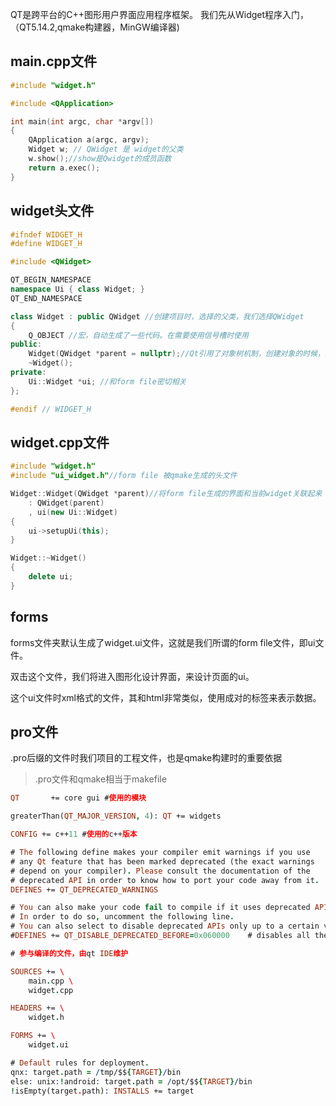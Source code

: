 QT是跨平台的C++图形用户界面应用程序框架。
我们先从Widget程序入门，（QT5.14.2,qmake构建器，MinGW编译器)

## main.cpp文件

```C++
#include "widget.h"

#include <QApplication>

int main(int argc, char *argv[])
{
    QApplication a(argc, argv);
    Widget w; // QWidget 是 widget的父类
    w.show();//show是Qwidget的成员函数
    return a.exec();
}
```


## widget头文件
```C++
#ifndef WIDGET_H
#define WIDGET_H

#include <QWidget>

QT_BEGIN_NAMESPACE
namespace Ui { class Widget; }
QT_END_NAMESPACE

class Widget : public QWidget //创建项目时，选择的父类，我们选择QWidget
{
    Q_OBJECT //宏，自动生成了一些代码。在需要使用信号槽时使用
public:
    Widget(QWidget *parent = nullptr);//Qt引用了对象树机制，创建对象的时候，就可以把这个对象挂到对象树上，此时需要指定父节点
    ~Widget();
private:
    Ui::Widget *ui; //和form file密切相关
};

#endif // WIDGET_H
```

## widget.cpp文件
```C++
#include "widget.h"
#include "ui_widget.h"//form file 被qmake生成的头文件

Widget::Widget(QWidget *parent)//将form file生成的界面和当前widget关联起来
    : QWidget(parent)
    , ui(new Ui::Widget)
{
    ui->setupUi(this);
}

Widget::~Widget()
{
    delete ui;
}
```

## forms
forms文件夹默认生成了widget.ui文件，这就是我们所谓的form file文件，即ui文件。

双击这个文件，我们将进入图形化设计界面，来设计页面的ui。

这个ui文件时xml格式的文件，其和html非常类似，使用成对的标签来表示数据。

## pro文件

.pro后缀的文件时我们项目的工程文件，也是qmake构建时的重要依据

> .pro文件和qmake相当于makefile

```pro
QT       += core gui #使用的模块

greaterThan(QT_MAJOR_VERSION, 4): QT += widgets

CONFIG += c++11 #使用的c++版本

# The following define makes your compiler emit warnings if you use
# any Qt feature that has been marked deprecated (the exact warnings
# depend on your compiler). Please consult the documentation of the
# deprecated API in order to know how to port your code away from it.
DEFINES += QT_DEPRECATED_WARNINGS

# You can also make your code fail to compile if it uses deprecated APIs.
# In order to do so, uncomment the following line.
# You can also select to disable deprecated APIs only up to a certain version of Qt.
#DEFINES += QT_DISABLE_DEPRECATED_BEFORE=0x060000    # disables all the APIs deprecated before Qt 6.0.0

# 参与编译的文件，由qt IDE维护

SOURCES += \
    main.cpp \
    widget.cpp

HEADERS += \
    widget.h

FORMS += \
    widget.ui

# Default rules for deployment.
qnx: target.path = /tmp/$${TARGET}/bin
else: unix:!android: target.path = /opt/$${TARGET}/bin
!isEmpty(target.path): INSTALLS += target

```